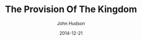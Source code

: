 ---
layout: post
passage: Mark 6:30-56	
title: The Provision Of The Kingdom
author: John Hudson
date: 2014-12-21
categories: Mark
---	